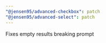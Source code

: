 ```yaml
---
"@jensen95/advanced-checkbox": patch
"@jensen95/advanced-select": patch
---
```


Fixes empty results breaking prompt
